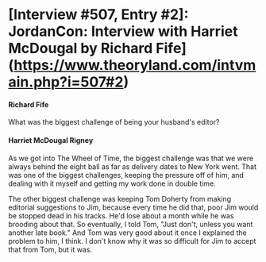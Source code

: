 # [Interview #507, Entry #2]: JordanCon: Interview with Harriet McDougal by Richard Fife](https://www.theoryland.com/intvmain.php?i=507#2)

#### Richard Fife

What was the biggest challenge of being your husband's editor?

#### Harriet McDougal Rigney

As we got into The Wheel of Time, the biggest challenge was that we were always behind the eight ball as far as delivery dates to New York went. That was one of the biggest challenges, keeping the pressure off of him, and dealing with it myself and getting my work done in double time.

The other biggest challenge was keeping Tom Doherty from making editorial suggestions to Jim, because every time he did that, poor Jim would be stopped dead in his tracks. He'd lose about a month while he was brooding about that. So eventually, I told Tom, "Just don't, unless you want another late book." And Tom was very good about it once I explained the problem to him, I think. I don't know why it was so difficult for Jim to accept that from Tom, but it was.

